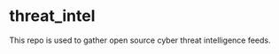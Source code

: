 threat_intel
============

This repo is used to gather open source cyber threat intelligence feeds.
